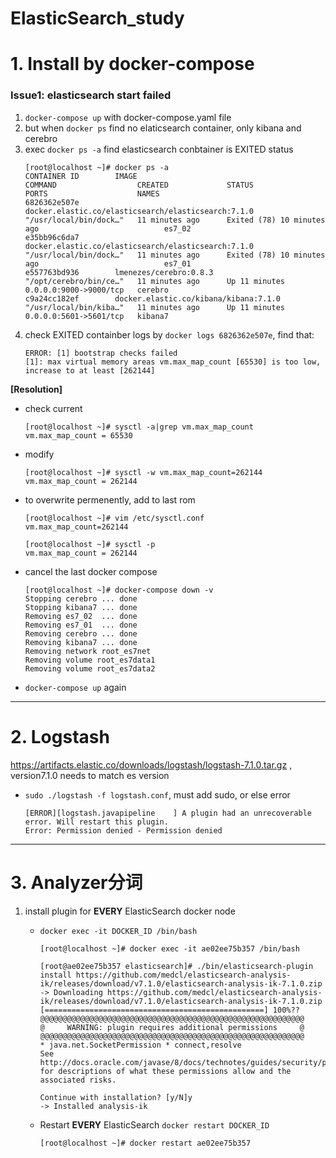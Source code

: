 # ElasticSearch_study


# 1. Install by docker-compose

### Issue1: elasticsearch start failed
1. `docker-compose up` with docker-compose.yaml file
2. but when `docker ps` find no elaticsearch container, only kibana and cerebro
3. exec `docker ps -a` find elasticsearch conbtainer is EXITED status
    ```
    [root@localhost ~]# docker ps -a
    CONTAINER ID        IMAGE                                                 COMMAND                  CREATED             STATUS                       PORTS                    NAMES
    6826362e507e        docker.elastic.co/elasticsearch/elasticsearch:7.1.0   "/usr/local/bin/dock…"   11 minutes ago      Exited (78) 10 minutes ago                            es7_02
    e35bb96c6da7        docker.elastic.co/elasticsearch/elasticsearch:7.1.0   "/usr/local/bin/dock…"   11 minutes ago      Exited (78) 10 minutes ago                            es7_01
    e557763bd936        lmenezes/cerebro:0.8.3                                "/opt/cerebro/bin/ce…"   11 minutes ago      Up 11 minutes                0.0.0.0:9000->9000/tcp   cerebro
    c9a24cc182ef        docker.elastic.co/kibana/kibana:7.1.0                 "/usr/local/bin/kiba…"   11 minutes ago      Up 11 minutes                0.0.0.0:5601->5601/tcp   kibana7
    ```
4. check EXITED containber logs by `docker logs 6826362e507e`, find that:
    ```
    ERROR: [1] bootstrap checks failed
    [1]: max virtual memory areas vm.max_map_count [65530] is too low, increase to at least [262144]
    ```

**[Resolution]**
- check current 
    ```
    [root@localhost ~]# sysctl -a|grep vm.max_map_count
    vm.max_map_count = 65530
    ```
- modify
    ```
    [root@localhost ~]# sysctl -w vm.max_map_count=262144
    vm.max_map_count = 262144
    ```
- to overwrite permenently, add to last rom
    ```
    [root@localhost ~]# vim /etc/sysctl.conf   
    vm.max_map_count=262144
    ```
    ```
    [root@localhost ~]# sysctl -p
    vm.max_map_count = 262144
    ```
- cancel the last docker compose
    ```
    [root@localhost ~]# docker-compose down -v
    Stopping cerebro ... done
    Stopping kibana7 ... done
    Removing es7_02  ... done
    Removing es7_01  ... done
    Removing cerebro ... done
    Removing kibana7 ... done
    Removing network root_es7net
    Removing volume root_es7data1
    Removing volume root_es7data2
    ```
- `docker-compose up` again


-----

# 2. Logstash 
https://artifacts.elastic.co/downloads/logstash/logstash-7.1.0.tar.gz , version7.1.0 needs to match es version

- `sudo ./logstash -f logstash.conf`, must add sudo, or else error
  ```
  [ERROR][logstash.javapipeline    ] A plugin had an unrecoverable error. Will restart this plugin.
  Error: Permission denied - Permission denied
  ```

-----

# 3. Analyzer分词

1. install plugin for **EVERY** ElasticSearch docker node

    - `docker exec -it DOCKER_ID /bin/bash`
        ```
        [root@localhost ~]# docker exec -it ae02ee75b357 /bin/bash

        [root@ae02ee75b357 elasticsearch]# ./bin/elasticsearch-plugin install https://github.com/medcl/elasticsearch-analysis-ik/releases/download/v7.1.0/elasticsearch-analysis-ik-7.1.0.zip
        -> Downloading https://github.com/medcl/elasticsearch-analysis-ik/releases/download/v7.1.0/elasticsearch-analysis-ik-7.1.0.zip
        [=================================================] 100%?? 
        @@@@@@@@@@@@@@@@@@@@@@@@@@@@@@@@@@@@@@@@@@@@@@@@@@@@@@@@@@@
        @     WARNING: plugin requires additional permissions     @
        @@@@@@@@@@@@@@@@@@@@@@@@@@@@@@@@@@@@@@@@@@@@@@@@@@@@@@@@@@@
        * java.net.SocketPermission * connect,resolve
        See http://docs.oracle.com/javase/8/docs/technotes/guides/security/permissions.html
        for descriptions of what these permissions allow and the associated risks.

        Continue with installation? [y/N]y
        -> Installed analysis-ik
        ```
    - Restart **EVERY** ElasticSearch `docker restart DOCKER_ID`
        ```
        [root@localhost ~]# docker restart ae02ee75b357
        ```
